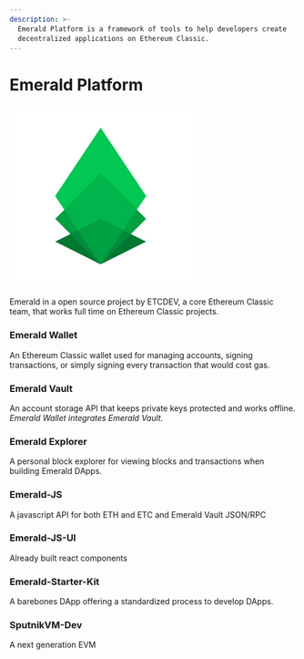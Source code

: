 ```yaml
---
description: >-
  Emerald Platform is a framework of tools to help developers create
  decentralized applications on Ethereum Classic.
---
```


# Emerald Platform

![Emerald](../.gitbook/assets/emerald_sdk_green.jpg)

Emerald in a open source project by ETCDEV, a core Ethereum Classic team, that works full time on Ethereum Classic projects.

### Emerald Wallet

An Ethereum Classic wallet used for managing accounts, signing transactions, or simply signing every transaction that would cost gas.

### Emerald Vault

An account storage API that keeps private keys protected and works offline. _Emerald Wallet integrates Emerald Vault._

### Emerald Explorer

A personal block explorer for viewing blocks and transactions when building Emerald DApps.

### Emerald-JS

A javascript API for both ETH and ETC and Emerald Vault JSON/RPC

### Emerald-JS-UI

Already built react components 

### Emerald-Starter-Kit

A barebones DApp offering a standardized process to develop DApps.

### SputnikVM-Dev

A next generation EVM

